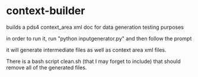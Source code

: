 # context-builder
builds a pds4 context_area xml doc for data generation testing purposes

in order to run it, run "python inputgenerator.py" and then follow the prompt

it will generate intermediate files as well as context area xml files.

There is a bash script clean.sh (that I may forget to include) that should remove all of the generated files.
